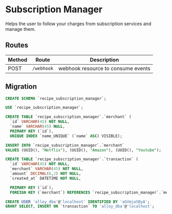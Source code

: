 # Subscription Manager

Helps the user to follow your charges from subscription services and manage them.

## Routes

| Method |           Route            |             Description            |
|--------|----------------------------|------------------------------------|
| POST   | `/webhook`                 | webhook resource to consume events |

## Migration

```sql
CREATE SCHEMA `recipe_subscription_manager`;

USE `recipe_subscription_manager`;

CREATE TABLE `recipe_subscription_manager`.`merchant` (
  `id` VARCHAR(45) NOT NULL,
  `name` VARCHAR(45) NULL,
  PRIMARY KEY (`id`),
  UNIQUE INDEX `name_UNIQUE` (`name` ASC) VISIBLE);

INSERT INTO `recipe_subscription_manager`.`merchant`
VALUES (UUID(), "Netflix"), (UUID(), "Amazon"), (UUID(), "Youtube");

CREATE TABLE `recipe_subscription_manager`.`transaction` (
  `id` VARCHAR(45) NOT NULL,
  `merchant` VARCHAR(45) NOT NULL,
  `amount` DECIMAL(6,2) NOT NULL,
  `created_at` DATETIME NOT NULL,

  PRIMARY KEY (`id`),
  FOREIGN KEY (`merchant`) REFERENCES `recipe_subscription_manager`.`merchant` (`name`));

CREATE USER 'alloy_dba'@'localhost' IDENTIFIED BY 'aGVmjaSByA';
GRANT SELECT, INSERT ON `transaction` TO 'alloy_dba'@'localhost';
```
